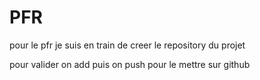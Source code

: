 # PFR

pour le pfr je suis en train de creer le repository du projet

pour valider on add puis on push pour le mettre sur github